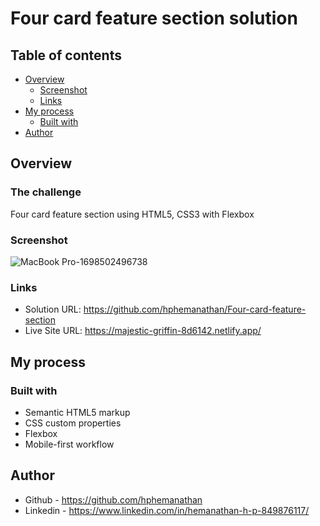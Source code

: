 # Four card feature section solution

## Table of contents

- [Overview](#overview)
  - [Screenshot](#screenshot)
  - [Links](#links)
- [My process](#my-process)
  - [Built with](#built-with)
- [Author](#author)


## Overview

### The challenge

Four card feature section using HTML5, CSS3 with Flexbox


### Screenshot

![MacBook Pro-1698502496738](https://github.com/hphemanathan/Four-card-feature-section/assets/18226707/c5bcbd18-1105-474b-8576-92f5c23ceca1)


### Links

- Solution URL: https://github.com/hphemanathan/Four-card-feature-section
- Live Site URL: https://majestic-griffin-8d6142.netlify.app/

## My process

### Built with

- Semantic HTML5 markup
- CSS custom properties
- Flexbox
- Mobile-first workflow
  
## Author

- Github - https://github.com/hphemanathan
- Linkedin - https://www.linkedin.com/in/hemanathan-h-p-849876117/


